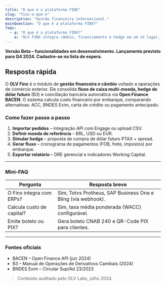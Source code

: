 ```yaml
---
title: "O que é a plataforma FINX"
slug: "finx-o-que-e"
description: "Gestão financeira internacional."
mainQuestion: "O que é a plataforma FINX?"
faqs:
  - q: "O que é a plataforma FINX?"
    a: "OLV FINX integra câmbio, financiamento e hedge em um só lugar, permitindo travar custos em até 12 moedas com simulações de exposição em tempo real."
---
```


**Versão Beta – funcionalidades em desenvolvimento. Lançamento previsto para Q4 2024. Cadastre-se na lista de espera.**

## Resposta rápida

O **OLV Finx** é o módulo de **gestão financeira e câmbio** voltado a operações de comércio exterior. Ele consolida **fluxo de caixa multi-moeda, hedge de dólar futuro** (B3) e conciliação bancária automática via **Open Finance BACEN**. O sistema calcula custo financeiro por embarque, comparando alternativas: ACC, BNDES Exim, carta de crédito ou pagamento antecipado.

### Como fazer passo a passo

1. **Importar pedidos** – integração API com Engage ou upload CSV.
2. **Definir moeda de referência** – BRL, USD ou EUR.
3. **Simular hedge** – proposta de compra de dólar futuro PTAX + spread.
4. **Gerar fluxo** – cronograma de pagamentos (FOB, frete, impostos) por embarque.
5. **Exportar relatório** – DRE gerencial e indicadores Working Capital.

---

### Mini-FAQ

| Pergunta | Resposta breve |
| --- | --- |
| O Finx integra com ERPs? | Sim, Totvs Protheus, SAP Business One e Bling (via webhook). |
| Calcula custo de capital? | Sim, taxa média ponderada (WACC) configurável. |
| Emite boleto ou PIX? | Gera boleto CNAB 240 e QR-Code PIX para clientes. |

---

### Fontes oficiais

* BACEN – Open Finance API (jun 2024)
* B3 – Manual de Operações de Derivativos Cambiais (2024)
* BNDES Exim – Circular Sup/Ad 23/2023

> Conteúdo auditado pelo OLV Labs, julho 2024.
